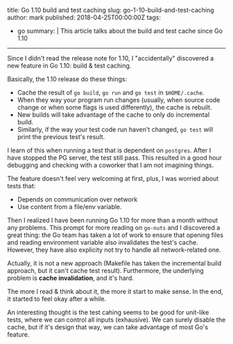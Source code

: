 title: Go 1.10 build and test caching
slug: go-1-10-build-and-test-caching
author: mark
published: 2018-04-25T00:00:00Z
tags:
  - go
summary: |
  This article talks about the build and test cache since Go 1.10

----

Since I didn't read the release note for 1.10, I "accidentally" discovered a new feature in Go 1.10:
build & test caching.

Basically, the 1.10 release do these things:

- Cache the result of `go build`, `go run` and `go test` in `$HOME/.cache`.
- When they way your program run changes (usually, when source code change or when some flags is used
differently), the cache is rebuilt.
- New builds will take advantage of the cache to only do incremental build.
- Similarly, if the way your test code run haven't changed, `go test` will print the previous test's result.

I learn of this when running a test that is dependent on `postgres`. After I have stopped the PG server,
the test still pass. This resulted in a good hour debugging and checking with a coworker that I am not
imagining things.

The feature doesn't feel very welcoming at first, plus, I was worried about tests that:
- Depends on communication over network
- Use content from a file/env variable.

Then I realized I have been running Go 1.10 for more than a month without any problems. This prompt
for more reading on `go-nuts` and I discovered a great thing: the Go team has taken
a lot of work to ensure that opening files and reading environment variable also invalidates the
test's cache. However, they have also explicity not try to handle all network-related one.

Actually, it is not a new approach (Makefile has taken the incremental build approach, but it can't
cache test result). Furthermore, the underlying problem is **cache invalidation**, and it's hard.

The more I read & think about it, the more it start to make sense. In the end, it started to feel
okay after a while.

An interesting thought is the test cahing seems to be good for unit-like tests, where we can control
all inputs (exhausive). We can surely disable the cache, but if it's design that way, we can take
advantage of most Go's feature.
